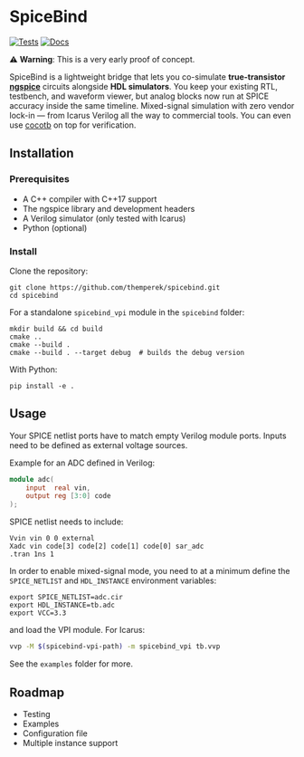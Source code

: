 # SpiceBind

[![Tests](https://github.com/themperek/spicebind/actions/workflows/tests.yml/badge.svg)](https://github.com/themperek/spicebind/actions/workflows/tests.yml)
[![Docs](https://github.com/themperek/spicebind/actions/workflows/docs.yml/badge.svg)](https://themperek.github.io/spicebind/)



⚠️ **Warning**: This is a very early proof of concept.

SpiceBind is a lightweight bridge that lets you co-simulate **true-transistor [ngspice](https://ngspice.sourceforge.io/)** circuits
alongside **HDL simulators**.
You keep your existing RTL, testbench, and waveform viewer, but analog blocks now run at SPICE accuracy inside the same timeline.
Mixed-signal simulation with zero vendor lock-in — from Icarus Verilog all the way to commercial tools.
You can even use [cocotb](https://www.cocotb.org/) on top for verification.

## Installation

### Prerequisites

- A C++ compiler with C++17 support
- The ngspice library and development headers
- A Verilog simulator (only tested with Icarus)
- Python (optional)

### Install

Clone the repository:
```
git clone https://github.com/themperek/spicebind.git
cd spicebind
```

For a standalone `spicebind_vpi` module in the `spicebind` folder:
```
mkdir build && cd build
cmake ..
cmake --build .
cmake --build . --target debug  # builds the debug version
```

With Python:
```
pip install -e .
```

## Usage

Your SPICE netlist ports have to match empty Verilog module ports.
Inputs need to be defined as external voltage sources.

Example for an ADC defined in Verilog:
```verilog
module adc(
    input  real vin,
    output reg [3:0] code
);
```

SPICE netlist needs to include:
```
Vvin vin 0 0 external
Xadc vin code[3] code[2] code[1] code[0] sar_adc
.tran 1ns 1
```

In order to enable mixed-signal mode, you need to at a minimum define the
`SPICE_NETLIST` and `HDL_INSTANCE` environment variables:
```
export SPICE_NETLIST=adc.cir
export HDL_INSTANCE=tb.adc
export VCC=3.3
```

and load the VPI module. For Icarus:
```bash
vvp -M $(spicebind-vpi-path) -m spicebind_vpi tb.vvp
```

See the `examples` folder for more.

## Roadmap

- Testing
- Examples
- Configuration file
- Multiple instance support
